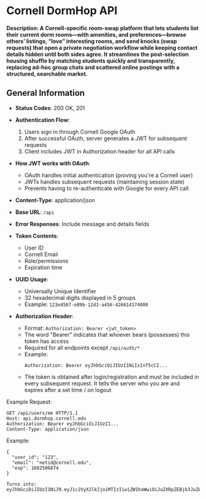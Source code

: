 # Cornell DormHop API
#### Description: A Cornell-specific room-swap platform that lets students list their current dorm rooms—with amenities, and preferences—browse others’ listings, “love” interesting rooms, and send knocks (swap requests) that open a private negotiation workflow while keeping contact details hidden until both sides agree. It streamlines the post-selection housing shuffle by matching students quickly and transparently, replacing ad-hoc group chats and scattered online postings with a structured, searchable market.

## General Information
- **Status Codes**: 200 OK, 201
- **Authentication Flow**:
  1. Users sign in through Cornell Google OAuth
  2. After successful OAuth, server generates a JWT for subsequent requests
  3. Client includes JWT in Authorization header for all API calls

- **How JWT works with OAuth**:
  - OAuth handles initial authentication (proving you're a Cornell user)
  - JWTs handles subsequent requests (maintaining session state)
  - Prevents having to re-authenticate with Google for every API call

- **Content-Type**: application/json
- **Base URL**: `/api`
- **Error Responses**: Include message and details fields
- **Token Contents**:
  - User ID
  - Cornell Email
  - Role/permissions
  - Expiration time

- **UUID Usage**:
  - Universally Unique Identifier
  - 32 hexadecimal digits displayed in 5 groups
  - Example: `123e4567-e89b-12d3-a456-426614174000`

- **Authorization Header**:
  - Format: `Authorization: Bearer <jwt_token>`
  - The word "Bearer" indicates that whoever bears (possesses) this token has access
  - Required for all endpoints except `/api/auth/*`
  - Example:
    ```http
    Authorization: Bearer eyJhbGciOiJIUzI1NiIsInT5cCI...
    ```
  - The token is obtained after login/registration and must be included in every subsequent request. It tells the server who you are and expires after a set time / on logout

Example Request:
```http
GET /api/users/me HTTP/1.1
Host: api.dormhop.cornell.edu
Authorization: Bearer eyJhbGciOiJIUzI1...
Content-Type: application/json
```

Example:
```
{
  "user_id": "123",
  "email": "netid@cornell.edu",
  "exp": 1682506874
}

Turns into: eyJhbGciOiJIUzI1NiJ9.eyJ1c2VyX2lkIjoiMTIzIiwiZW1haWwiOiJuZXRpZEBjb3JuZWxsLmVkdSIsImV4cCI6MTY4MjUwNjg3NH0.ABC123signature
```
